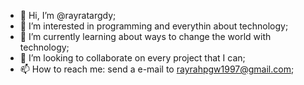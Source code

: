 - 👋 Hi, I’m @rayratargdy; 
- 👀 I’m interested in programming and everythin about technology;
- 🌱 I’m currently learning about ways to change the world with technology; 
- 💞️ I’m looking to collaborate on every project that I can; 
- 📫 How to reach me: send a e-mail to rayrahpgw1997@gmail.com; 

<!---
rayratargdy/rayratargdy is a ✨ special ✨ repository because its `README.md` (this file) appears on your GitHub profile.
You can click the Preview link to take a look at your changes.
--->
